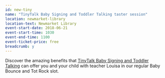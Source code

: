 ```yaml
---
id: new-tiny
name: "TinyTalk Baby Signing and Toddler Talking taster session"
location: newmarket-library
location-text: Newmarket Library
event-start-date: 2018-06-21
event-start-time: 1030
event-end-time: 1100
event-ticket-price: free
breadcrumb: y
---
```


Discover the amazing benefits that [TinyTalk Baby Signing and Toddler Talking](http://www.tinytalk.co.uk/) can offer you and your child with teacher Louisa in our regular Baby Bounce and Tot Rock slot.
